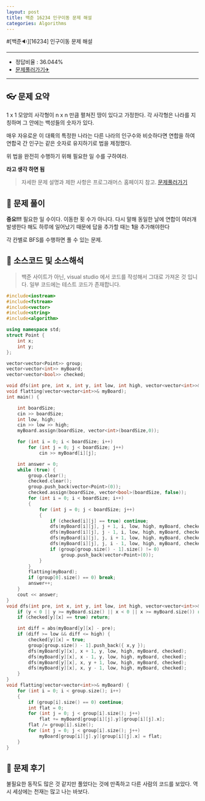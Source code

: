 ```yaml
---
layout: post
title: 백준 16234 인구이동 문제 해설
categories: Algorithms
---
```


#[백준🔉][16234] 인구이동 문제 해설

---

- 정답비율 : 36.044%
- [문제풀러가기✈](https://www.acmicpc.net/problem/16234)

---

## 👓 문제 요약

1 x 1 모양의 사각형이 n x n 만큼 펼쳐진 땅이 있다고 가정한다.
각 사각형은 나라를 지칭하며 그 안에는 백성들의 숫자가 있다.

매우 자유로운 이 대륙의 특정한 나라는 다른 나라의 인구수와 비슷하다면 연합을 하여 연합국 간 인구는 같은 숫자로 유지하기로 법을 제정했다.

위 법을 완전히 수행하기 위해 필요한 일 수를 구하여라.

**라고 생각 하면 됨**

> 자세한 문제 설명과 제한 사항은 프로그래머스 홈페이지 참고. [문제풀러가기](https://www.acmicpc.net/problem/16234)

## 🔑 문제 풀이

**중요!!!** 필요한 일 수이다. 이동한 횟 수가 아니다. 다시 말해 동일한 날에 연합이 여러개 발생한다 해도 하루에 일어났기 때문에 답을 추가할 때는 **1**을 추가해야한다

각 칸별로 BFS를 수행하면 풀 수 있는 문제.

## 🥽 소스코드 및 소스해석

> 백준 사이트가 아닌, visual studio 에서 코드를 작성해서 그대로 가져온 것 입니다. 일부 코드에는 테스트 코드가 존재합니다.

```cpp
#include<iostream>
#include<fstream>
#include<vector>
#include<string>
#include<algorithm>

using namespace std;
struct Point {
	int x;
	int y;
};

vector<vector<Point>> group;
vector<vector<int>> myBoard;
vector<vector<bool>> checked;

void dfs(int pre, int x, int y, int low, int high, vector<vector<int>>& myBoard, vector<vector<bool>> &checked);
void flatting(vector<vector<int>>& myBoard);
int main() {

	int boardSize;
	cin >> boardSize;
	int low, high;
	cin >> low >> high;
	myBoard.assign(boardSize, vector<int>(boardSize,0));

	for (int i = 0; i < boardSize; i++)
		for (int j = 0; j < boardSize; j++)
			cin >> myBoard[i][j];

	int answer = 0;
	while (true) {
		group.clear();
		checked.clear();
		group.push_back(vector<Point>(0));
		checked.assign(boardSize, vector<bool>(boardSize, false));
		for (int i = 0; i < boardSize; i++)
		{
			for (int j = 0; j < boardSize; j++)
			{
				if (checked[i][j] == true) continue;
				dfs(myBoard[i][j], j + 1, i, low, high, myBoard, checked);
				dfs(myBoard[i][j], j - 1, i, low, high, myBoard, checked);
				dfs(myBoard[i][j], j, i + 1, low, high, myBoard, checked);
				dfs(myBoard[i][j], j, i - 1, low, high, myBoard, checked);
				if (group[group.size() - 1].size() != 0)
					group.push_back(vector<Point>(0));
			}
		}
		flatting(myBoard);
		if (group[0].size() == 0) break;
		answer++;
	}
	cout << answer;
}
void dfs(int pre, int x, int y, int low, int high, vector<vector<int>>& myBoard, vector<vector<bool>> &checked) {
	if (y < 0 || y >= myBoard.size() || x < 0 || x >= myBoard.size()) return;
	if (checked[y][x] == true) return;

	int diff = abs(myBoard[y][x] - pre);
	if (diff >= low && diff <= high) {
		checked[y][x] = true;
		group[group.size() - 1].push_back({ x,y });
		dfs(myBoard[y][x], x + 1, y, low, high, myBoard, checked);
		dfs(myBoard[y][x], x - 1, y, low, high, myBoard, checked);
		dfs(myBoard[y][x], x, y + 1, low, high, myBoard, checked);
		dfs(myBoard[y][x], x, y - 1, low, high, myBoard, checked);
	}
}
void flatting(vector<vector<int>>& myBoard) {
	for (int i = 0; i < group.size(); i++)
	{
		if (group[i].size() == 0) continue;
		int flat = 0;
		for (int j = 0; j < group[i].size(); j++)
			flat += myBoard[group[i][j].y][group[i][j].x];
		flat /= group[i].size();
		for (int j = 0; j < group[i].size(); j++)
			myBoard[group[i][j].y][group[i][j].x] = flat;
	}
}
```

## 🔨 문제 후기

불필요한 동작도 많은 것 같지만 풀었다는 것에 만족하고 다른 사람의 코드를 보았다. 역시 세상에는 천재는 많고 나는 바보다.
